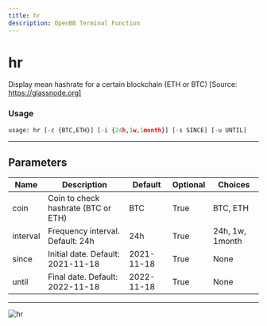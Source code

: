 ```yaml
---
title: hr
description: OpenBB Terminal Function
---
```


# hr

Display mean hashrate for a certain blockchain (ETH or BTC) [Source: https://glassnode.org]

### Usage 
```python
usage: hr [-c {BTC,ETH}] [-i {24h,1w,1month}] [-s SINCE] [-u UNTIL]
```
---
## Parameters

| Name | Description | Default | Optional | Choices |
| ---- | ----------- | ------- | -------- | ------- |
| coin | Coin to check hashrate (BTC or ETH) | BTC | True | BTC, ETH |
| interval | Frequency interval. Default: 24h | 24h | True | 24h, 1w, 1month |
| since | Initial date. Default: 2021-11-18 | 2021-11-18 | True | None |
| until | Final date. Default: 2022-11-18 | 2022-11-18 | True | None |
---
![hr](https://user-images.githubusercontent.com/46355364/154067420-9fdd9324-c4f2-4bb4-91c1-4c675e4b45d1.png)

